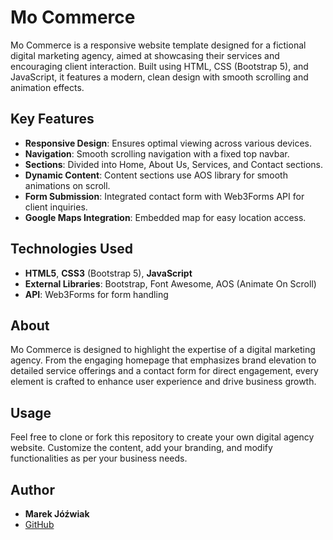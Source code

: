 # Mo Commerce

Mo Commerce is a responsive website template designed for a fictional digital marketing agency, aimed at showcasing their services and encouraging client interaction. Built using HTML, CSS (Bootstrap 5), and JavaScript, it features a modern, clean design with smooth scrolling and animation effects.

## Key Features
- **Responsive Design**: Ensures optimal viewing across various devices.
- **Navigation**: Smooth scrolling navigation with a fixed top navbar.
- **Sections**: Divided into Home, About Us, Services, and Contact sections.
- **Dynamic Content**: Content sections use AOS library for smooth animations on scroll.
- **Form Submission**: Integrated contact form with Web3Forms API for client inquiries.
- **Google Maps Integration**: Embedded map for easy location access.

## Technologies Used
- **HTML5**, **CSS3** (Bootstrap 5), **JavaScript**
- **External Libraries**: Bootstrap, Font Awesome, AOS (Animate On Scroll)
- **API**: Web3Forms for form handling

## About
Mo Commerce is designed to highlight the expertise of a digital marketing agency. From the engaging homepage that emphasizes brand elevation to detailed service offerings and a contact form for direct engagement, every element is crafted to enhance user experience and drive business growth.

## Usage
Feel free to clone or fork this repository to create your own digital agency website. Customize the content, add your branding, and modify functionalities as per your business needs.

## Author
- **Marek Jóźwiak**
- [GitHub](https://github.com/66HEX)
